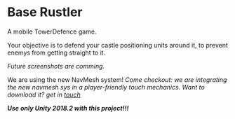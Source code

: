 # Base Rustler
A mobile TowerDefence game.

Your objective is to defend your castle positioning units around it, to prevent enemys from getting straight to it.

_Future screenshots are comming._

We are using the new NavMesh system!
_Come checkout: we are integrating the new navmesh sys in a player-friendly touch mechanics. Want to download it? get in [touch](https://github.com/Unity-Technologies/NavMeshComponents)_

***Use only Unity 2018.2 with this project!!!***